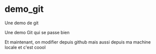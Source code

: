 # demo_git
Une demo de git

Une demo Git qui se passe bien

Et maintenant, on modifier depuis github
mais aussi depuis ma machine locale et c'est coool
